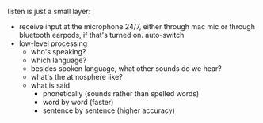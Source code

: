 listen is just a small layer:

- receive input at the microphone 24/7, either through mac mic or through bluetooth earpods, if that's turned on. auto-switch
- low-level processing
  - who's speaking?
  - which language?
  - besides spoken language, what other sounds do we hear?
  - what's the atmosphere like?
  - what is said
    - phonetically (sounds rather than spelled words)
    - word by word (faster)
    - sentence by sentence (higher accuracy)
